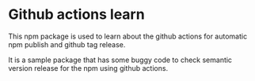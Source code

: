 # Github actions learn

This npm package is used to learn about the github actions for automatic npm publish and github tag release.

It is a sample package that has some buggy code to check semantic version release for the npm using github actions.